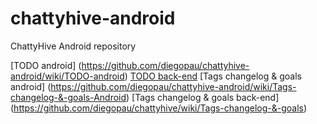 chattyhive-android
==================

ChattyHive Android repository

[TODO android] (https://github.com/diegopau/chattyhive-android/wiki/TODO-android)
[TODO back-end](https://github.com/diegopau/chattyhive/wiki/TODO-back-end)
[Tags changelog & goals android] (https://github.com/diegopau/chattyhive-android/wiki/Tags-changelog-&-goals-Android)
[Tags changelog & goals back-end] (https://github.com/diegopau/chattyhive/wiki/Tags-changelog-&-goals)

